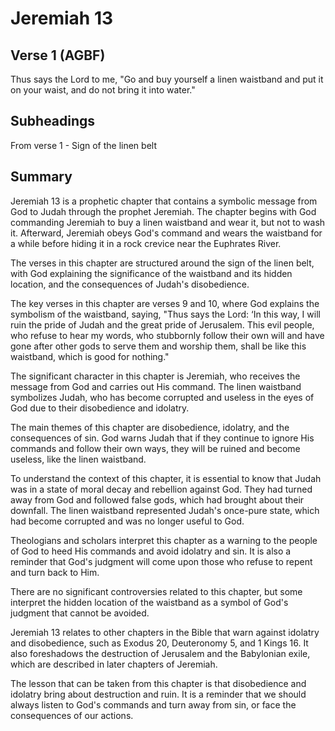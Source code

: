 # Jeremiah 13

## Verse 1 (AGBF)

Thus says the Lord to me, "Go and buy yourself a linen waistband and put it on your waist, and do not bring it into water."

## Subheadings

From verse 1 - Sign of the linen belt

## Summary

Jeremiah 13 is a prophetic chapter that contains a symbolic message from God to Judah through the prophet Jeremiah. The chapter begins with God commanding Jeremiah to buy a linen waistband and wear it, but not to wash it. Afterward, Jeremiah obeys God's command and wears the waistband for a while before hiding it in a rock crevice near the Euphrates River.

The verses in this chapter are structured around the sign of the linen belt, with God explaining the significance of the waistband and its hidden location, and the consequences of Judah's disobedience. 

The key verses in this chapter are verses 9 and 10, where God explains the symbolism of the waistband, saying, "Thus says the Lord: ‘In this way, I will ruin the pride of Judah and the great pride of Jerusalem. This evil people, who refuse to hear my words, who stubbornly follow their own will and have gone after other gods to serve them and worship them, shall be like this waistband, which is good for nothing."

The significant character in this chapter is Jeremiah, who receives the message from God and carries out His command. The linen waistband symbolizes Judah, who has become corrupted and useless in the eyes of God due to their disobedience and idolatry.

The main themes of this chapter are disobedience, idolatry, and the consequences of sin. God warns Judah that if they continue to ignore His commands and follow their own ways, they will be ruined and become useless, like the linen waistband.

To understand the context of this chapter, it is essential to know that Judah was in a state of moral decay and rebellion against God. They had turned away from God and followed false gods, which had brought about their downfall. The linen waistband represented Judah's once-pure state, which had become corrupted and was no longer useful to God.

Theologians and scholars interpret this chapter as a warning to the people of God to heed His commands and avoid idolatry and sin. It is also a reminder that God's judgment will come upon those who refuse to repent and turn back to Him.

There are no significant controversies related to this chapter, but some interpret the hidden location of the waistband as a symbol of God's judgment that cannot be avoided.

Jeremiah 13 relates to other chapters in the Bible that warn against idolatry and disobedience, such as Exodus 20, Deuteronomy 5, and 1 Kings 16. It also foreshadows the destruction of Jerusalem and the Babylonian exile, which are described in later chapters of Jeremiah.

The lesson that can be taken from this chapter is that disobedience and idolatry bring about destruction and ruin. It is a reminder that we should always listen to God's commands and turn away from sin, or face the consequences of our actions.
